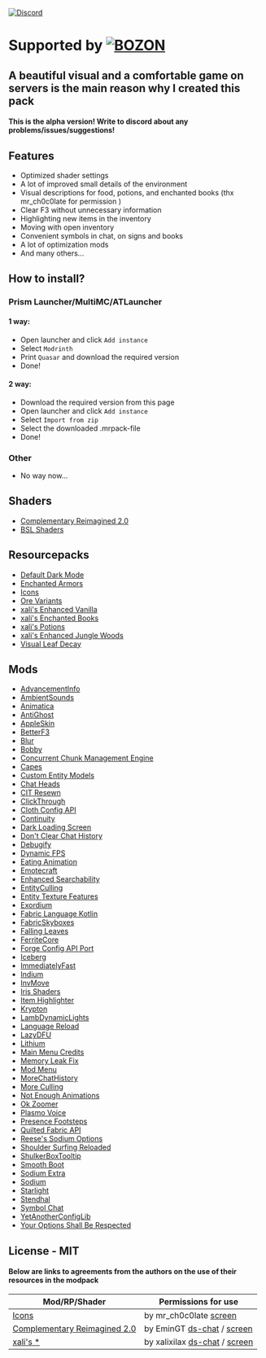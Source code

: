 [![Discord](https://i.imgur.com/nGHv0Z4.png)](https://discord.gg/frUYajrk29)

# Supported by  [![BOZON](https://i.imgur.com/gDWlxiC.png)](https://bozon.site/)
## A beautiful visual and a comfortable game on servers is the main reason why I created this pack

#### This is the alpha version! Write to discord about any problems/issues/suggestions!

## Features

- Optimized shader settings
- A lot of improved small details of the environment
- Visual descriptions for food, potions, and enchanted books (thx mr_ch0c0late for permission )
- Clear F3 without unnecessary information
- Highlighting new items in the inventory
- Moving with open inventory
- Convenient symbols in chat, on signs and books
- A lot of optimization mods
- And many others...

## How to install?
### Prism Launcher/MultiMC/ATLauncher
#### 1 way:
- Open launcher and click ```Add instance```
- Select ```Modrinth```
- Print ```Quasar``` and download the required version
- Done!

#### 2 way:
- Download the required version from this page
- Open launcher and click ```Add instance```
- Select ```Import from zip```
- Select the downloaded .mrpack-file
- Done!

### Other
- No way now...

## Shaders
- [Complementary Reimagined 2.0](https://modrinth.com/shader/complementary-reimagined/versions#all-versions)
- [BSL Shaders](https://modrinth.com/shader/bsl-shaders)

## Resourcepacks
- [Default Dark Mode](https://modrinth.com/resourcepack/default-dark-mode)
- [Enchanted Armors](https://www.curseforge.com/minecraft/texture-packs/enchanted-armors)
- [Icons](https://modrinth.com/resourcepack/icons)
- [Ore Variants](https://modrinth.com/resourcepack/ore-variants)
- [xali's Enhanced Vanilla](https://modrinth.com/resourcepack/xalis-enhanced-vanilla)
- [xali's Enchanted Books](https://modrinth.com/resourcepack/xalis-enchanted-books)
- [xali's Potions](https://www.curseforge.com/minecraft/texture-packs/xalis-potions)
- [xali's Enhanced Jungle Woods](https://www.curseforge.com/minecraft/texture-packs/xalis-enhanced-jungle-wood)
- [Visual Leaf Decay](https://modrinth.com/resourcepack/visual-leaf-decay)

## Mods
-  [AdvancementInfo](https://modrinth.com/mod/advancementinfo)
-  [AmbientSounds](https://modrinth.com/mod/ambientsounds)
-  [Animatica](https://modrinth.com/mod/animatica)
-  [AntiGhost](https://modrinth.com/mod/antighost)
-  [AppleSkin](https://modrinth.com/mod/appleskin)
-  [BetterF3](https://modrinth.com/mod/betterf3)
-  [Blur](https://modrinth.com/mod/blur-fabric)
-  [Bobby](https://modrinth.com/mod/bobby)
-  [Concurrent Chunk Management Engine](https://modrinth.com/mod/c2me-fabric)
-  [Capes](https://modrinth.com/mod/capes)
-  [Custom Entity Models](https://modrinth.com/mod/cem)
-  [Chat Heads](https://modrinth.com/mod/chat-heads)
-  [CIT Resewn](https://modrinth.com/mod/cit-resewn)
-  [ClickThrough](https://modrinth.com/mod/clickthrough)
-  [Cloth Config API](https://modrinth.com/mod/cloth-config)
-  [Continuity](https://modrinth.com/mod/continuity)
-  [Dark Loading Screen](https://modrinth.com/mod/dark-loading-screen)
-  [Don't Clear Chat History](https://modrinth.com/mod/dcch)
-  [Debugify](https://modrinth.com/mod/debugify)
-  [Dynamic FPS](https://modrinth.com/mod/dynamic-fps)
-  [Eating Animation](https://modrinth.com/mod/eating-animation)
-  [Emotecraft](https://modrinth.com/mod/emotecraft)
-  [Enhanced Searchability](https://modrinth.com/mod/enhanced-searchability)
-  [EntityCulling](entityculling)
-  [Entity Texture Features](https://modrinth.com/mod/entitytexturefeatures)
-  [Exordium](https://modrinth.com/mod/exordium)
-  [Fabric Language Kotlin](https://modrinth.com/mod/fabric-language-kotlin)
-  [FabricSkyboxes](https://modrinth.com/mod/fabricskyboxes)
-  [Falling Leaves](https://modrinth.com/mod/fallingleaves)
-  [FerriteCore](https://modrinth.com/mod/ferrite-core)
-  [Forge Config API Port](https://modrinth.com/mod/forge-config-api-port)
-  [Iceberg](https://modrinth.com/mod/iceberg)
-  [ImmediatelyFast](https://modrinth.com/mod/immediatelyfast)
-  [Indium](https://modrinth.com/mod/indium)
-  [InvMove](https://modrinth.com/mod/invmove)
-  [Iris Shaders](https://modrinth.com/mod/iris)
-  [Item Highlighter](https://modrinth.com/mod/item-highlighter)
-  [Krypton](https://modrinth.com/mod/krypton)
-  [LambDynamicLights](https://modrinth.com/mod/lambdynamiclights)
-  [Language Reload](https://modrinth.com/mod/language-reload)
-  [LazyDFU](https://modrinth.com/mod/lazydfu)
-  [Lithium](https://modrinth.com/mod/lithium)
-  [Main Menu Credits](https://modrinth.com/mod/main-menu-credits)
-  [Memory Leak Fix](https://modrinth.com/mod/memoryleakfix)
-  [Mod Menu](https://modrinth.com/mod/modmenu)
-  [MoreChatHistory](https://modrinth.com/mod/morechathistory)
-  [More Culling](https://modrinth.com/mod/moreculling)
-  [Not Enough Animations](https://modrinth.com/mod/not-enough-animations)
-  [Ok Zoomer](https://modrinth.com/mod/ok-zoomer)
-  [Plasmo Voice](https://modrinth.com/plugin/plasmo-voice)
-  [Presence Footsteps](https://modrinth.com/mod/presence-footsteps)
-  [Quilted Fabric API](https://modrinth.com/mod/qsl)
-  [Reese's Sodium Options](https://modrinth.com/mod/reeses-sodium-options)
-  [Shoulder Surfing Reloaded](https://www.curseforge.com/minecraft/mc-mods/shoulder-surfing-reloaded)
-  [ShulkerBoxTooltip](https://modrinth.com/mod/shulkerboxtooltip)
-  [Smooth Boot](https://modrinth.com/mod/smoothboot-fabric)
-  [Sodium Extra](https://modrinth.com/mod/sodium-extra)
-  [Sodium](https://modrinth.com/mod/sodium)
-  [Starlight](https://modrinth.com/mod/starlight)
-  [Stendhal](https://modrinth.com/mod/stendhal)
-  [Symbol Chat](https://modrinth.com/mod/symbol-chat)
-  [YetAnotherConfigLib](https://modrinth.com/mod/yacl)
-  [Your Options Shall Be Respected](https://modrinth.com/mod/yosbr)

## License - MIT
#### Below are links to agreements from the authors on the use of their resources in the modpack
| Mod/RP/Shader | Permissions for use |
| ------ | ------ |
| [Icons](https://modrinth.com/resourcepack/icons) | by mr_ch0c0late [screen](https://imgur.com/a/44NTN11) |
| [Complementary Reimagined 2.0](https://modrinth.com/shader/complementary-reimagined) | by EminGT [ds-chat](https://discord.com/channels/744189556768636941/975340372865744937/1089880942790844616) / [screen](https://imgur.com/a/kH1L92H) |
| [xali's *](https://modrinth.com/user/xalixilax) | by xalixilax [ds-chat](https://discord.com/channels/590732530039390218/981603435168288778/1089878777594654770) / [screen](https://imgur.com/a/QqfXJUo) |